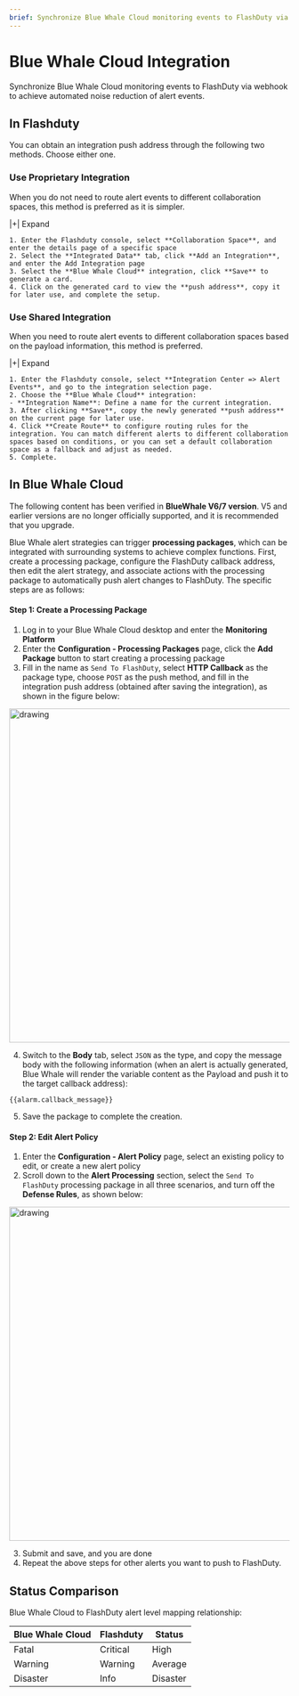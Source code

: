 ```yaml
---
brief: Synchronize Blue Whale Cloud monitoring events to FlashDuty via webhook to achieve automated noise reduction of alert events
---
```


# Blue Whale Cloud Integration

Synchronize Blue Whale Cloud monitoring events to FlashDuty via webhook to achieve automated noise reduction of alert events.

## In Flashduty
You can obtain an integration push address through the following two methods. Choose either one.

### Use Proprietary Integration

When you do not need to route alert events to different collaboration spaces, this method is preferred as it is simpler.

|+| Expand

    1. Enter the Flashduty console, select **Collaboration Space**, and enter the details page of a specific space
    2. Select the **Integrated Data** tab, click **Add an Integration**, and enter the Add Integration page
    3. Select the **Blue Whale Cloud** integration, click **Save** to generate a card.
    4. Click on the generated card to view the **push address**, copy it for later use, and complete the setup.

### Use Shared Integration

When you need to route alert events to different collaboration spaces based on the payload information, this method is preferred.

|+| Expand

    1. Enter the Flashduty console, select **Integration Center => Alert Events**, and go to the integration selection page.
    2. Choose the **Blue Whale Cloud** integration:
    - **Integration Name**: Define a name for the current integration.
    3. After clicking **Save**, copy the newly generated **push address** on the current page for later use.
    4. Click **Create Route** to configure routing rules for the integration. You can match different alerts to different collaboration spaces based on conditions, or you can set a default collaboration space as a fallback and adjust as needed.
    5. Complete.

## In Blue Whale Cloud
The following content has been verified in __BlueWhale V6/7 version__. V5 and earlier versions are no longer officially supported, and it is recommended that you upgrade.

Blue Whale alert strategies can trigger __processing packages__, which can be integrated with surrounding systems to achieve complex functions. First, create a processing package, configure the FlashDuty callback address, then edit the alert strategy, and associate actions with the processing package to automatically push alert changes to FlashDuty. The specific steps are as follows:

#### Step 1: Create a Processing Package

1. Log in to your Blue Whale Cloud desktop and enter the __Monitoring Platform__
2. Enter the __Configuration - Processing Packages__ page, click the __Add Package__ button to start creating a processing package
3. Fill in the name as `Send To FlashDuty`, select __HTTP Callback__ as the package type, choose `POST` as the push method, and fill in the integration push address (obtained after saving the integration), as shown in the figure below:

<img alt="drawing" width="600" src="https://fc.3ti.site/zh/flashduty/mixin/alert_integration/tencent_bk/1.avif" />

4. Switch to the __Body__ tab, select `JSON` as the type, and copy the message body with the following information (when an alert is actually generated, Blue Whale will render the variable content as the Payload and push it to the target callback address):

```
{{alarm.callback_message}}
```

5. Save the package to complete the creation.

#### Step 2: Edit Alert Policy

1. Enter the __Configuration - Alert Policy__ page, select an existing policy to edit, or create a new alert policy
2. Scroll down to the __Alert Processing__ section, select the `Send To FlashDuty` processing package in all three scenarios, and turn off the __Defense Rules__, as shown below:

<img alt="drawing" width="600" src="https://fc.3ti.site/zh/flashduty/mixin/alert_integration/tencent_bk/2.avif" />

3. Submit and save, and you are done
4. Repeat the above steps for other alerts you want to push to FlashDuty.

## Status Comparison

Blue Whale Cloud to FlashDuty alert level mapping relationship:

| Blue Whale Cloud |  Flashduty  | Status |
| -------- | -------- | ---- |
| Fatal     | Critical | High |
| Warning     | Warning  | Average |
| Disaster     | Info     | Disaster |